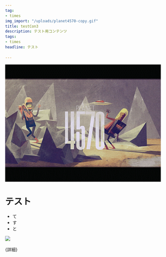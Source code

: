 ```yaml
---
tag:
- times
img_import: "/uploads/planet4570-copy.gif"
title: testCon3
description: テスト用コンテンツ
tags:
- times
headline: テスト

---
```

![](/uploads/planet4570-copy.gif)

# テスト

* て
* す
* と

![](/uploads/53400705_249004749316155_8208980838735408464_n.jpg)

{詳細}